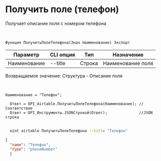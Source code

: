 ﻿---
sidebar_position: 9
---

# Получить поле (телефон)
 Получает описание поля с номером телефона


<br/>


`Функция ПолучитьПолеТелефона(Знач Наименование) Экспорт`

  | Параметр | CLI опция | Тип | Назначение |
  |-|-|-|-|
  | Наименование | --title | Строка | Наименование поля |

  
  Возвращаемое значение:   Структура -  Описание поля

<br/>




```bsl title="Пример кода"
Наименование = "Телефон";
  
  Ответ = OPI_Airtable.ПолучитьПолеТелефона(Наименование); //Соответствие
  Ответ = OPI_Инструменты.JSONСтрокой(Ответ);              //JSON строка
```
	


```sh title="Пример команды CLI"
    
  oint airtable ПолучитьПолеТелефона --title "Телефон"

```

```json title="Результат"
{
  "name": "Телефон",
  "type": "phoneNumber"
  }
```
